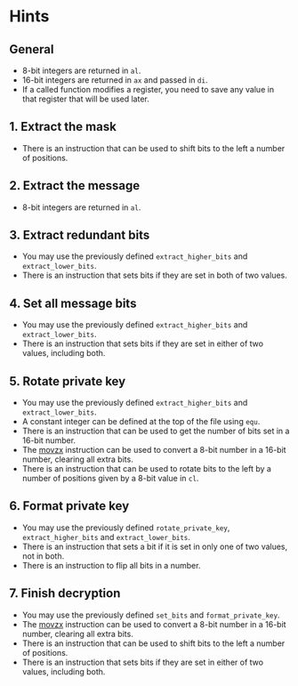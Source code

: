 # Hints

## General

- 8-bit integers are returned in `al`.
- 16-bit integers are returned in `ax` and passed in `di`.
- If a called function modifies a register, you need to save any value in that register that will be used later.

## 1. Extract the mask

- There is an instruction that can be used to shift bits to the left a number of positions.

## 2. Extract the message

- 8-bit integers are returned in `al`.

## 3. Extract redundant bits

- You may use the previously defined `extract_higher_bits` and `extract_lower_bits`.
- There is an instruction that sets bits if they are set in both of two values.

## 4. Set all message bits

- You may use the previously defined `extract_higher_bits` and `extract_lower_bits`.
- There is an instruction that sets bits if they are set in either of two values, including both.

## 5. Rotate private key

- You may use the previously defined `extract_higher_bits` and `extract_lower_bits`.
- A constant integer can be defined at the top of the file using `equ`.
- There is an instruction that can be used to get the number of bits set in a 16-bit number.
- The [movzx][movzx] instruction can be used to convert a 8-bit number in a 16-bit number, clearing all extra bits.
- There is an instruction that can be used to rotate bits to the left by a number of positions given by a 8-bit value in `cl`.

## 6. Format private key

- You may use the previously defined `rotate_private_key`, `extract_higher_bits` and `extract_lower_bits`.
- There is an instruction that sets a bit if it is set in only one of two values, not in both.
- There is an instruction to flip all bits in a number.

## 7. Finish decryption

- You may use the previously defined `set_bits` and `format_private_key`.
- The [movzx][movzx] instruction can be used to convert a 8-bit number in a 16-bit number, clearing all extra bits.
- There is an instruction that can be used to shift bits to the left a number of positions.
- There is an instruction that sets bits if they are set in either of two values, including both.

[movzx]: https://www.felixcloutier.com/x86/movzx

